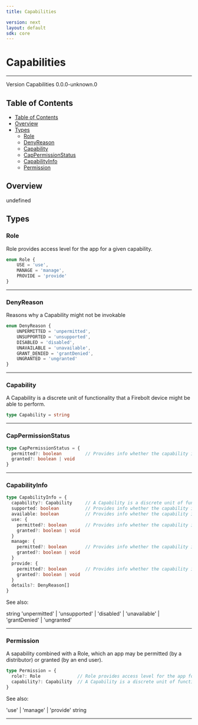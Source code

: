 ```yaml
---
title: Capabilities

version: next
layout: default
sdk: core
---
```


# Capabilities
---
Version Capabilities 0.0.0-unknown.0

## Table of Contents
   - [Table of Contents](#table-of-contents)
   - [Overview](#overview)
   - [Types](#types)
     - [Role](#role)
     - [DenyReason](#denyreason)
     - [Capability](#capability)
     - [CapPermissionStatus](#cappermissionstatus)
     - [CapabilityInfo](#capabilityinfo)
     - [Permission](#permission)


## Overview
 undefined

## Types

### Role

Role provides access level for the app for a given capability.

```typescript
enum Role {
	USE = 'use',
	MANAGE = 'manage',
	PROVIDE = 'provide'
}

```



---
### DenyReason

Reasons why a Capability might not be invokable

```typescript
enum DenyReason {
	UNPERMITTED = 'unpermitted',
	UNSUPPORTED = 'unsupported',
	DISABLED = 'disabled',
	UNAVAILABLE = 'unavailable',
	GRANT_DENIED = 'grantDenied',
	UNGRANTED = 'ungranted'
}

```



---
### Capability

A Capability is a discrete unit of functionality that a Firebolt device might be able to perform.

```typescript
type Capability = string
```



---
### CapPermissionStatus



```typescript
type CapPermissionStatus = {
  permitted?: boolean         // Provides info whether the capability is permitted
  granted?: boolean | void
}
```



---
### CapabilityInfo



```typescript
type CapabilityInfo = {
  capability?: Capability     // A Capability is a discrete unit of functionality that a Firebolt device might be able to perform.
  supported: boolean          // Provides info whether the capability is supported
  available: boolean          // Provides info whether the capability is available
  use: {
    permitted?: boolean       // Provides info whether the capability is permitted
    granted?: boolean | void
  }
  manage: {
    permitted?: boolean       // Provides info whether the capability is permitted
    granted?: boolean | void
  }
  provide: {
    permitted?: boolean       // Provides info whether the capability is permitted
    granted?: boolean | void
  }
  details?: DenyReason[]
}
```

See also: 

string
'unpermitted' | 'unsupported' | 'disabled' | 'unavailable' | 'grantDenied' | 'ungranted'

---
### Permission

A sapability combined with a Role, which an app may be permitted (by a distributor) or granted (by an end user).

```typescript
type Permission = {
  role?: Role              // Role provides access level for the app for a given capability.
  capability?: Capability  // A Capability is a discrete unit of functionality that a Firebolt device might be able to perform.
}
```

See also: 

'use' | 'manage' | 'provide'
string

---